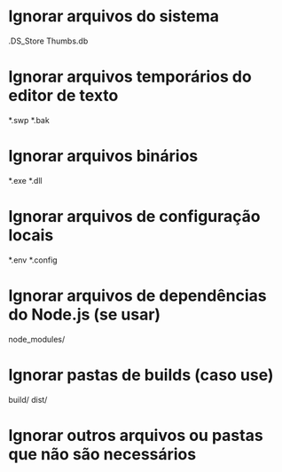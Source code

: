 # Ignorar arquivos do sistema
.DS_Store
Thumbs.db

# Ignorar arquivos temporários do editor de texto
*.swp
*.bak

# Ignorar arquivos binários
*.exe
*.dll

# Ignorar arquivos de configuração locais
*.env
*.config

# Ignorar arquivos de dependências do Node.js (se usar)
node_modules/

# Ignorar pastas de builds (caso use)
build/
dist/

# Ignorar outros arquivos ou pastas que não são necessários

